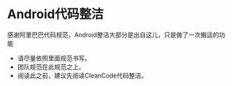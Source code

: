 # Android代码整洁

感谢阿里巴巴代码规范，Android整洁大部分是出自这儿，只是做了一次搬运的功能

* 请尽量依照里面规范书写。
* 团队规范在此规范之上。
* 阅读此之前，建议先阅读CleanCode代码整洁。